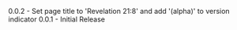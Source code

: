 0.0.2 - Set page title to 'Revelation 21:8' and add '(alpha)' to version indicator
0.0.1 - Initial Release
